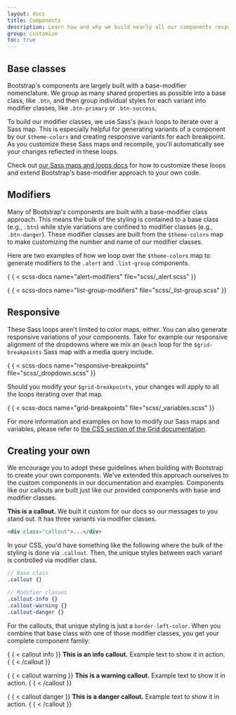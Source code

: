 ```yaml
---
layout: docs
title: Components
description: Learn how and why we build nearly all our components responsively and with base and modifier classes.
group: customize
toc: true
---
```


## Base classes

Bootstrap's components are largely built with a base-modifier nomenclature. We
group as many shared properties as possible into a base class, like `.btn`, and
then group individual styles for each variant into modifier classes, like
`.btn-primary` or `.btn-success`.

To build our modifier classes, we use Sass's `@each` loops to iterate over a
Sass map. This is especially helpful for generating variants of a component by
our `$theme-colors` and creating responsive variants for each breakpoint. As you
customize these Sass maps and recompile, you'll automatically see your changes
reflected in these loops.

Check out [our Sass maps and loops docs](/customize/sass.md#maps-and-loops) for how to customize these loops and extend
Bootstrap's base-modifier approach to your own code.

## Modifiers

Many of Bootstrap's components are built with a base-modifier class approach.
This means the bulk of the styling is contained to a base class (e.g., `.btn`)
while style variations are confined to modifier classes (e.g., `.btn-danger`).
These modifier classes are built from the `$theme-colors` map to make
customizing the number and name of our modifier classes.

Here are two examples of how we loop over the `$theme-colors` map to generate
modifiers to the `.alert` and `.list-group` components.

{ { < scss-docs name="alert-modifiers" file="scss/_alert.scss" }}

{ { < scss-docs name="list-group-modifiers" file="scss/_list-group.scss" }}

## Responsive

These Sass loops aren't limited to color maps, either. You can also generate
responsive variations of your components. Take for example our responsive
alignment of the dropdowns where we mix an `@each` loop for the
`$grid-breakpoints` Sass map with a media query include.

{ { < scss-docs name="responsive-breakpoints" file="scss/_dropdown.scss" }}

Should you modify your `$grid-breakpoints`, your changes will apply to all the
loops iterating over that map.

{ { < scss-docs name="grid-breakpoints" file="scss/_variables.scss" }}

For more information and examples on how to modify our Sass maps and variables,
please refer to [the CSS section of the Grid documentation](/layout/grid.md#css).

## Creating your own

We encourage you to adopt these guidelines when building with Bootstrap to
create your own components. We've extended this approach ourselves to the custom
components in our documentation and examples. Components like our callouts are
built just like our provided components with base and modifier classes.

<div class="bd-example">
  <div class="bd-callout my-0">
    <strong>This is a callout.</strong> We built it custom for our docs so our messages to you stand out. It has three variants via modifier classes.
  </div>
</div>

```html
<div class="callout">...</div>
```

In your CSS, you'd have something like the following where the bulk of the
styling is done via `.callout`. Then, the unique styles between each variant is
controlled via modifier class.

```scss
// Base class
.callout {}

// Modifier classes
.callout-info {}
.callout-warning {}
.callout-danger {}
```

For the callouts, that unique styling is just a `border-left-color`. When you
combine that base class with one of those modifier classes, you get your
complete component family:

{ { < callout info }}
**This is an info callout.** Example text to show it in action.
{ { < /callout }}

{ { < callout warning }}
**This is a warning callout.** Example text to show it in action.
{ { < /callout }}

{ { < callout danger }}
**This is a danger callout.** Example text to show it in action.
{ { < /callout }}
